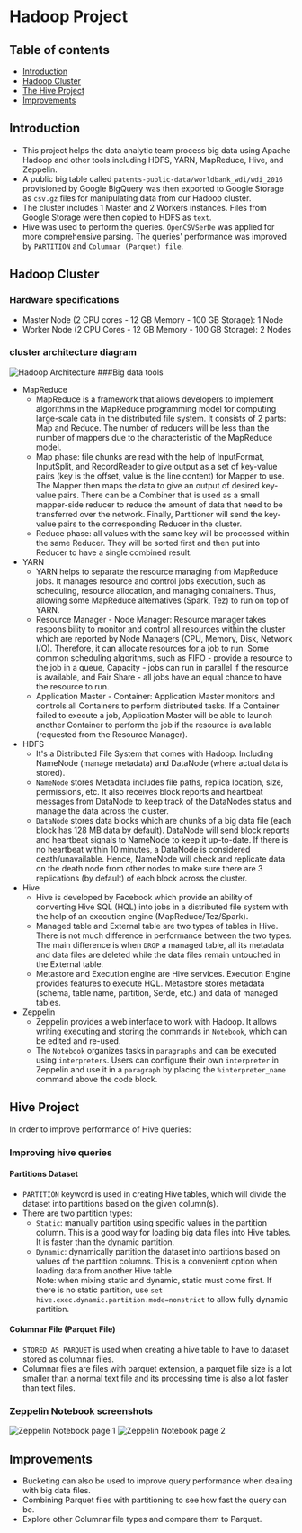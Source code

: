 # Hadoop Project

## Table of contents
* [Introduction](#Introduction)
* [Hadoop Cluster](#Hadoop-cluster)
* [The Hive Project](#Hive-project)
* [Improvements](#improvements)

## Introduction
- This project helps the data analytic team process big data using Apache Hadoop and other tools including HDFS, YARN, MapReduce, Hive, and Zeppelin. 
- A public big table called `patents-public-data/worldbank_wdi/wdi_2016` provisioned by Google BigQuery was then exported to Google Storage as `csv.gz` files for manipulating data from our Hadoop cluster. 
- The cluster includes 1 Master and 2 Workers instances. Files from Google Storage were then copied to HDFS as `text`. 
- Hive was used to perform the queries. `OpenCSVSerDe` was applied for more comprehensive parsing. The queries' performance was improved by `PARTITION` and `Columnar (Parquet) file`.    

## Hadoop Cluster
### Hardware specifications
- Master Node (2 CPU cores - 12 GB Memory - 100 GB Storage): 1 Node
- Worker Node (2 CPU Cores - 12 GB Memory - 100 GB Storage): 2 Nodes

### cluster architecture diagram
![Hadoop Architecture](./assets/HadoopArchitecture.png)
###Big data tools
  - MapReduce
    - MapReduce is a framework that allows developers to implement algorithms in the MapReduce programming model for computing large-scale data in the distributed file system. It consists of 2 parts: Map and Reduce. The number of reducers will be less than the number of mappers due to the characteristic of the MapReduce model.
    - Map phase: file chunks are read with the help of InputFormat, InputSplit, and RecordReader to give output as a set of key-value pairs (key is the offset, value is the line content) for Mapper to use. The Mapper then maps the data to give an output of desired key-value pairs. There can be a Combiner that is used as a small mapper-side reducer to reduce the amount of data that need to be transferred over the network. Finally, Partitioner will send the key-value pairs to the corresponding Reducer in the cluster.   
    - Reduce phase: all values with the same key will be processed within the same Reducer. They will be sorted first and then put into Reducer to have a single combined result.
  - YARN
    - YARN helps to separate the resource managing from MapReduce jobs. It manages resource and control jobs execution, such as scheduling, resource allocation, and managing containers. Thus, allowing some MapReduce alternatives (Spark, Tez) to run on top of YARN.
    - Resource Manager - Node Manager: Resource manager takes responsibility to monitor and control all resources within the cluster which are reported by Node Managers (CPU, Memory, Disk, Network I/O). Therefore, it can allocate resources for a job to run. Some common scheduling algorithms, such as FIFO - provide a resource to the job in a queue, Capacity - jobs can run in parallel if the resource is available, and Fair Share - all jobs have an equal chance to have the resource to run.
    - Application Master - Container: Application Master monitors and controls all Containers to perform distributed tasks. If a Container failed to execute a job, Application Master will be able to launch another Container to perform the job if the resource is available (requested from the Resource Manager).
  - HDFS
    - It's a Distributed File System that comes with Hadoop. Including NameNode (manage metadata) and DataNode (where actual data is stored).
    - `NameNode` stores Metadata includes file paths, replica location, size, permissions, etc. It also receives block reports and heartbeat messages from DataNode to keep track of the DataNodes status and manage the data across the cluster.
    - `DataNode` stores data blocks which are chunks of a big data file (each block has 128 MB data by default). DataNode will send block reports and heartbeat signals to NameNode to keep it up-to-date. If there is no heartbeat within 10 minutes, a DataNode is considered death/unavailable. Hence, NameNode will check and replicate data on the death node from other nodes to make sure there are 3 replications (by default) of each block across the cluster.
  - Hive
    - Hive is developed by Facebook which provide an ability of converting Hive SQL (HQL) into jobs in a distributed file system with the help of an execution engine (MapReduce/Tez/Spark).
    - Managed table and External table are two types of tables in Hive. There is not much difference in performance between the two types. The main difference is when `DROP` a managed table, all its metadata and data files are deleted while the data files remain untouched in the External table.
    - Metastore and Execution engine are Hive services. Execution Engine provides features to execute HQL. Metastore stores metadata (schema, table name, partition, Serde, etc.) and data of managed tables.
  - Zeppelin
    - Zeppelin provides a web interface to work with Hadoop. It allows writing executing and storing the commands in `Notebook`, which can be edited and re-used.
    - The `Notebook` organizes tasks in `paragraphs` and can be executed using `interpreters`. Users can configure their own `interpreter` in Zeppelin and use it in a `paragraph` by placing the `%interpreter_name` command above the code block.
## Hive Project
In order to improve performance of Hive queries:
### Improving hive queries
#### Partitions Dataset
- `PARTITION` keyword is used in creating Hive tables, which will divide the dataset into partitions based on the given column(s).
- There are two partition types:
  - `Static`: manually partition using specific values in the partition column. This is a good way for loading big data files into Hive tables. It is faster than the dynamic partition.
  - `Dynamic`: dynamically partition the dataset into partitions based on values of the partition columns. This is a convenient option when loading data from another Hive table.   
Note: when mixing static and dynamic, static must come first. 
If there is no static partition, use `set hive.exec.dynamic.partition.mode=nonstrict` to allow fully dynamic partition.

#### Columnar File (Parquet File)
- `STORED AS PARQUET` is used when creating a hive table to have to dataset stored as columnar files. 
- Columnar files are files with parquet extension, a parquet file size is a lot smaller than a normal text file and its processing time is also a lot faster than text files.

### Zeppelin Notebook screenshots
![Zeppelin Notebook page 1](./assets/zeppelin_notebook1.png)
![Zeppelin Notebook page 2](./assets/zeppelin_notebook2.png)

## Improvements
- Bucketing can also be used to improve query performance when dealing with big data files.
- Combining Parquet files with partitioning to see how fast the query can be.
- Explore other Columnar file types and compare them to Parquet.